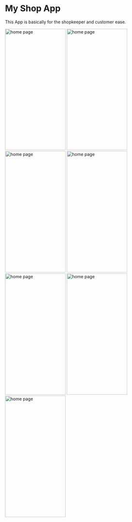 # My Shop App
This App is basically for the shopkeeper and customer ease.


<img src="https://user-images.githubusercontent.com/7691308/89343454-afae2080-d67a-11ea-9513-f8a6cd28f2a8.png" alt="home page" width="200" height="400">
<img src="https://user-images.githubusercontent.com/7691308/89343556-d5d3c080-d67a-11ea-8bb7-7af4583810e5.png" alt="home page" width="200" height="400">
<img src="https://user-images.githubusercontent.com/7691308/89343634-f00d9e80-d67a-11ea-8a77-76448dfcc361.png" alt="home page" width="200" height="400">
<img src="https://user-images.githubusercontent.com/7691308/89343662-fd2a8d80-d67a-11ea-95d8-bee4aa02b39e.png" alt="home page" width="200" height="400">
<img src="https://user-images.githubusercontent.com/7691308/89343704-13384e00-d67b-11ea-9d56-4cfb94decf30.png" alt="home page" width="200" height="400">
<img src="https://user-images.githubusercontent.com/7691308/89343788-2f3bef80-d67b-11ea-8217-1ae972ff0552.png" alt="home page" width="200" height="400">
<img src="https://user-images.githubusercontent.com/7691308/89343812-3f53cf00-d67b-11ea-9c5e-635326e90c62.png" alt="home page" width="200" height="400">

